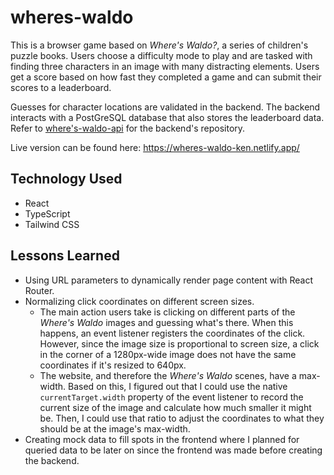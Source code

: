 # wheres-waldo

This is a browser game based on _Where's Waldo?_, a series of children's puzzle books. Users choose a difficulty mode to play and are tasked with finding three characters in an image with many distracting elements. Users get a score based on how fast they completed a game and can submit their scores to a leaderboard.

Guesses for character locations are validated in the backend. The backend interacts with a PostGreSQL database that also stores the leaderboard data. Refer to [where's-waldo-api](https://github.com/ken-ux/wheres-waldo-api) for the backend's repository.

Live version can be found here: https://wheres-waldo-ken.netlify.app/

## Technology Used

- React
- TypeScript
- Tailwind CSS

## Lessons Learned

- Using URL parameters to dynamically render page content with React Router.
- Normalizing click coordinates on different screen sizes.
  - The main action users take is clicking on different parts of the _Where's Waldo_ images and guessing what's there. When this happens, an event listener registers the coordinates of the click. However, since the image size is proportional to screen size, a click in the corner of a 1280px-wide image does not have the same coordinates if it's resized to 640px.
  - The website, and therefore the _Where's Waldo_ scenes, have a max-width. Based on this, I figured out that I could use the native `currentTarget.width` property of the event listener to record the current size of the image and calculate how much smaller it might be. Then, I could use that ratio to adjust the coordinates to what they should be at the image's max-width.
- Creating mock data to fill spots in the frontend where I planned for queried data to be later on since the frontend was made before creating the backend.
